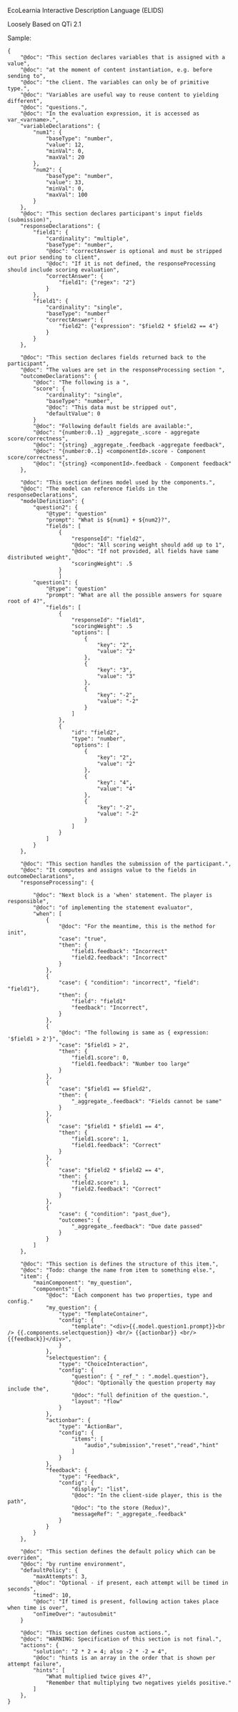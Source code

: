 EcoLearnia Interactive Description Language (ELIDS)

Loosely Based on QTi 2.1

Sample:


    {
        "@doc": "This section declares variables that is assigned with a value",
        "@doc": "at the moment of content instantiation, e.g. before sending to",
        "@doc": "the client. The variables can only be of primitive type.",
        "@doc": "Variables are useful way to reuse content to yielding different",
        "@doc": "questions.",
        "@doc": "In the evaluation expression, it is accessed as var_<varname>.",
        "variableDeclarations": {
            "num1": {
                "baseType": "number",
                "value": 12,
                "minVal": 0,
                "maxVal": 20
            },
            "num2": {
                "baseType": "number",
                "value": 33,
                "minVal": 0,
                "maxVal": 100
            }
        },
        "@doc": "This section declares participant's input fields (submission)",
        "responseDeclarations": {
            "field1": {
                "cardinality": "multiple",
                "baseType": "number",
                "@doc": "correctAnswer is optional and must be stripped out prior sending to client",
                "@doc": "If it is not defined, the responseProcessing should include scoring evaluation",
                "correctAnswer": {
                    "field1": {"regex": "2"}
                }
            },
            "field1": {
                "cardinality": "single",
                "baseType": "number"
                "correctAnswer": {
                    "field2": {"expression": "$field2 * $field2 == 4"}
                }
            }
        },

        "@doc": "This section declares fields returned back to the participant",
        "@doc": "The values are set in the responseProcessing section ",
        "outcomeDeclarations": {
            "@doc": "The following is a ",
            "score": {
                "cardinality": "single",
                "baseType": "number",
                "@doc": "This data must be stripped out",
                "defaultValue": 0
            }
            "@doc": "Following default fields are available:",
            "@doc": "{number:0..1} _aggregate_.score - aggregate score/correctness",
            "@doc": "{string} _aggregate_.feedback -aggregate feedback",
            "@doc": "{number:0..1} <componentId>.score - Component score/correctness",
            "@doc": "{string} <componentId>.feedback - Component feedback"
        },

        "@doc": "This section defines model used by the components.",
        "@doc": "The model can reference fields in the responseDeclarations",
        "modelDefinition": {
            "question2": {
                "@type": "question"
                "prompt": "What is ${num1} + ${num2}?",
                "fields": [
                    {
                        "responseId": "field2",
                        "@doc": "All scoring weight should add up to 1",
                        "@doc": "If not provided, all fields have same distributed weight",
                        "scoringWeight": .5
                    }
                    ]
            "question1": {
                "@type": "question"
                "prompt": "What are all the possible answers for square root of 4?",
                "fields": [
                    {
                        "responseId": "field1",
                        "scoringWeight": .5
                        "options": [
                            {
                                "key": "2",
                                "value": "2"
                            },
                            {
                                "key": "3",
                                "value": "3"
                            },
                            {
                                "key": "-2",
                                "value": "-2"
                            }
                        ]
                    },
                    {
                        "id": "field2",
                        "type": "number",
                        "options": [
                            {
                                "key": "2",
                                "value": "2"
                            },
                            {
                                "key": "4",
                                "value": "4"
                            },
                            {
                                "key": "-2",
                                "value": "-2"
                            }
                        ]
                    }
                ]
            }
        },

        "@doc": "This section handles the submission of the participant.",
        "@doc": "It computes and assigns value to the fields in outcomeDeclarations",
        "responseProcessing": {

            "@doc": "Next block is a 'when' statement. The player is responsible",
            "@doc": "of implementing the statement evaluator",
            "when": [
                {
                    "@doc": "For the meantime, this is the method for init",
                    "case": "true",
                    "then": {
                        "field1.feedback": "Incorrect"
                        "field2.feedback": "Incorrect"
                    }
                },
                {
                    "case": { "condition": "incorrect", "field": "field1"},
                    "then": {
                        "field": "field1"
                        "feedback": "Incorrect",
                    }
                },
                {
                    "@doc": "The following is same as { expression: '$field1 > 2'}",
                    "case": "$field1 > 2",
                    "then": {
                        "field1.score": 0,
                        "field1.feedback": "Number too large"
                    }
                },
                {
                    "case": "$field1 == $field2",
                    "then": {
                        "_aggregate_.feedback": "Fields cannot be same"
                    }
                },
                {
                    "case": "$field1 * $field1 == 4",
                    "then": {
                        "field1.score": 1,
                        "field1.feedback": "Correct"
                    }
                },
                {
                    "case": "$field2 * $field2 == 4",
                    "then": {
                        "field2.score": 1,
                        "field2.feedback": "Correct"
                    }
                },
                {
                    "case": { "condition": "past_due"},
                    "outcomes": {
                        "_aggregate_.feedback": "Due date passed"
                    }
                }
            ]
        },

        "@doc": "This section is defines the structure of this item.",
        "@doc": "Todo: change the name from item to something else.",
        "item": {
            "mainComponent": "my_question",
            "components": {
                "@doc": "Each component has two properties, type and config."
                "my_question": {
                    "type": "TemplateContainer",
                    "config": {
                        "template": "<div>{{.model.question1.prompt}}<br /> {{.components.selectquestion}} <br/> {{actionbar}} <br/> {{feedback}}</div>",
                    }
                },
                "selectquestion": {
                    "type": "ChoiceInteraction",
                    "config": {
                        "question": { "_ref_" : ".model.question"},
                        "@doc": "Optionally the question property may include the",
                        "@doc": "full definition of the question.",
                        "layout": "flow"
                    }
                },
                "actionbar": {
                    "type": "ActionBar",
                    "config": {
                        "items": [
                            "audio","submission","reset","read","hint"
                        ]
                    }
                },
                "feedback": {
                    "type": "Feedback",
                    "config": {
                        "display": "list",
                        "@doc": "In the client-side player, this is the path",
                        "@doc": "to the store (Redux)",
                        "messageRef": "_aggregate_.feedback"
                    }
                }
            }
        },

        "@doc": "This section defines the default policy which can be overriden",
        "@doc": "by runtime environment",
        "defaultPolicy": {
            "maxAttempts": 3,
            "@doc": "Optional - if present, each attempt will be timed in seconds",
            "timed": 10,
            "@doc": "If timed is present, following action takes place when time is over",
            "onTimeOver": "autosubmit"
        }

        "@doc": "This section defines custom actions.",
        "@doc": "WARNING: Specification of this section is not final.",
        "actions": {
            "solution": "2 * 2 = 4; also -2 * -2 = 4",
            "@doc": "hints is an array in the order that is shown per attempt failure",
            "hints": [
                "What multiplied twice gives 4?",
                "Remember that multiplying two negatives yields positive."
            ]
        },
    }
